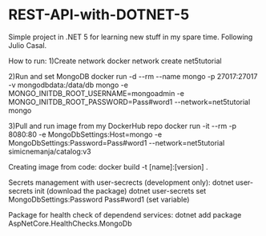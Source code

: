 # REST-API-with-DOTNET-5

Simple project in .NET 5 for learning new stuff in my spare time.
Following Julio Casal.

How to run:
1)Create network
docker network create net5tutorial

2)Run and set MongoDB
docker run -d --rm --name mongo -p 27017:27017 -v mongodbdata:/data/db mongo -e MONGO_INITDB_ROOT_USERNAME=mongoadmin -e MONGO_INITDB_ROOT_PASSWORD=Pass#word1 --network=net5tutorial mongo

3)Pull and run image from my DockerHub repo
docker run -it --rm -p 8080:80 -e MongoDbSettings:Host=mongo -e MongoDbSettings:Password=Pass#word1 --network=net5tutorial simicnemanja/catalog:v3

Creating image from code:
docker build -t [name]:[version] .

Secrets management with user-secrects (development only):
dotnet user-secrets init (download the package)
dotnet user-secrets set MongoDbSettings:Password Pass#word1 (set variable)

Package for health check of dependend services:
dotnet add package AspNetCore.HealthChecks.MongoDb
